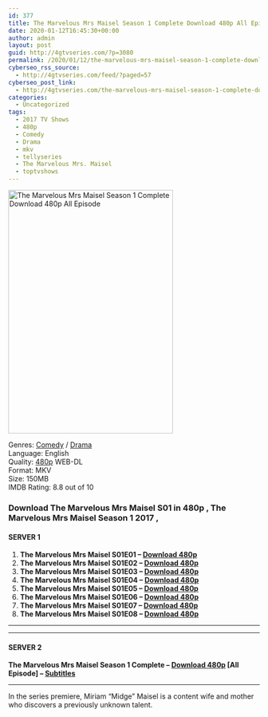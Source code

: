 ```yaml
---
id: 377
title: The Marvelous Mrs Maisel Season 1 Complete Download 480p All Episode
date: 2020-01-12T16:45:30+00:00
author: admin
layout: post
guid: http://4gtvseries.com/?p=3080
permalink: /2020/01/12/the-marvelous-mrs-maisel-season-1-complete-download-480p-all-episode-2/
cyberseo_rss_source:
  - http://4gtvseries.com/feed/?paged=57
cyberseo_post_link:
  - http://4gtvseries.com/the-marvelous-mrs-maisel-season-1-complete-download-480p-all-episode/
categories:
  - Uncategorized
tags:
  - 2017 TV Shows
  - 480p
  - Comedy
  - Drama
  - mkv
  - tellyseries
  - The Marvelous Mrs. Maisel
  - toptvshows
---
```

<img loading="lazy" class="aligncenter" src="https://3.bp.blogspot.com/-cLLi9TZzdzQ/XhtLBPz9UGI/AAAAAAAAA1Y/wybxAUbGLE8MZPZsrzaTBA_tpxx4dQsawCK4BGAYYCw/s1600/The%2BMarvelous%2BMrs%2BMaisel%2BSeason%2B1.jpg" alt="The Marvelous Mrs Maisel Season 1 Complete Download 480p All Episode" width="330" height="488" />

Genres: <a href="http://4gtvseries.com/tag/comedy/" data-wpel-link="internal">Comedy</a> /&nbsp;<a href="http://4gtvseries.com/tag/drama/" data-wpel-link="internal">Drama</a>  
Language: English  
Quality:&nbsp;<a href="http://4gtvseries.com/tag/480p/" data-wpel-link="internal">480p</a> WEB-DL  
Format: MKV  
Size: 150MB  
IMDB Rating: 8.8 out of 10

### **Download The Marvelous Mrs Maisel S01 in 480p , The Marvelous Mrs Maisel Season 1 2017 ,&nbsp;**

#### <span><strong>SERVER 1</strong></span>

  1. **The Marvelous Mrs Maisel S01E01 – <a href="http://slink.dl480p.xyz/HB5ub" data-wpel-link="external" target="_blank" rel="nofollow external noopener noreferrer" class="wpel-icon-left"><i class="wpel-icon fa fa-download" aria-hidden="true"></i>Download 480p</a>**
  2. **The Marvelous Mrs Maisel S01E02 – <a href="http://slink.dl480p.xyz/L1PwlVe" data-wpel-link="external" target="_blank" rel="nofollow external noopener noreferrer" class="wpel-icon-left"><i class="wpel-icon fa fa-download" aria-hidden="true"></i>Download 480p</a>**
  3. **The Marvelous Mrs Maisel S01E03 – <a href="http://slink.dl480p.xyz/IkMyEw" data-wpel-link="external" target="_blank" rel="nofollow external noopener noreferrer" class="wpel-icon-left"><i class="wpel-icon fa fa-download" aria-hidden="true"></i>Download 480p</a>**
  4. **The Marvelous Mrs Maisel S01E04 – <a href="http://slink.dl480p.xyz/fsnL" data-wpel-link="external" target="_blank" rel="nofollow external noopener noreferrer" class="wpel-icon-left"><i class="wpel-icon fa fa-download" aria-hidden="true"></i>Download 480p</a>**
  5. **The Marvelous Mrs Maisel S01E05 – <a href="http://slink.dl480p.xyz/D5cWXc" data-wpel-link="external" target="_blank" rel="nofollow external noopener noreferrer" class="wpel-icon-left"><i class="wpel-icon fa fa-download" aria-hidden="true"></i>Download 480p</a>**
  6. **The Marvelous Mrs Maisel S01E06 – <a href="http://slink.dl480p.xyz/oJ4vv" data-wpel-link="external" target="_blank" rel="nofollow external noopener noreferrer" class="wpel-icon-left"><i class="wpel-icon fa fa-download" aria-hidden="true"></i>Download 480p</a>**
  7. **The Marvelous Mrs Maisel S01E07 – <a href="http://slink.dl480p.xyz/YXRx0Tt" data-wpel-link="external" target="_blank" rel="nofollow external noopener noreferrer" class="wpel-icon-left"><i class="wpel-icon fa fa-download" aria-hidden="true"></i>Download 480p</a>**
  8. **The Marvelous Mrs Maisel S01E08 – <a href="http://slink.dl480p.xyz/7MlOqEoN" data-wpel-link="external" target="_blank" rel="nofollow external noopener noreferrer" class="wpel-icon-left"><i class="wpel-icon fa fa-download" aria-hidden="true"></i>Download 480p</a>**

* * *

* * *

#### <span><strong>SERVER 2</strong></span>

**The Marvelous Mrs Maisel Season 1 Complete – <a href="http://dl480p.xyz/3274/" data-wpel-link="external" target="_blank" rel="nofollow external noopener noreferrer" class="wpel-icon-left"><i class="wpel-icon fa fa-download" aria-hidden="true"></i>Download 480p</a> [All Episode] – <a href="https://subscene.com/subtitles/the-marvelous-mrs-maisel-first-season" data-wpel-link="external" target="_blank" rel="nofollow external noopener noreferrer" class="wpel-icon-left"><i class="wpel-icon fa fa-download" aria-hidden="true"></i>Subtitles</a>**

* * *

In the series premiere, Miriam “Midge” Maisel is a content wife and mother who discovers a previously unknown talent.

<div align="center">
</div>